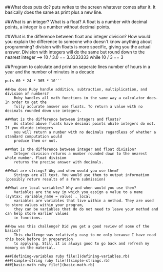 ##What does puts do?
    puts writes to the screen whatever comes after it. It basically does the same as print plus a new line.

##What is an integer? What is a float?
    A float is a number with decimal points, a integer is a number without decimal points. 
    
##What is the difference between float and integer division? How would you explain the difference to someone who doesn't know anything about programming?
    division with floats is more specific, giving you the actual answer. Division with integers will do the same 
    but round down to the nearest integer --> 10 / 3.0 == 3.3333333 while 10 / 3 == 3

##Program to calculate and print on seperate lines number of hours in a year and the number of minutes in a decade
```puts 24 * 365
puts 60 * 24 * 365 * 10```

##How does Ruby handle addition, subtraction, multiplication, and division of numbers?
    Ruby handles all math functions in the same way a calculator does. In order to get the 
    fully accurate answer use floats. To return a value with no decimals rounded down use integers.

##What is the difference between integers and floats?
    As stated above floats have decimal points while integers do not. If you divide integers 
    you will return a number with no decimals regardless of whether a standard computation would 
    produce them or not. 

##What is the difference between integer and float division?
    Integer division returns a number rounded down to the nearest whole number. Float division 
    returns the precise answer with decimals.

##What are strings? Why and when would you use them?
    Strings are all text. You would use them to output information (possibly return results of a form submission)

##What are local variables? Why and when would you use them?
    Variables are the way in which you assign a value to a name (syntax: variable_name = value) . local
    variables are variables that live within a method. They are used to store values within your program,
    they can be variables that do do not need to leave your method and can help store earlier values 
    in functions. 

##How was this challenge? Did you get a good review of some of the basics?
    This challenge was relatively easy to me only because I have read this book before in preparation 
    to applying. Still it is always good to go back and refresh my memory on the material.
    
###[defining-variables ruby file!](defining-variables.rb)
###[simple-string ruby file!](simple-strings.rb)
###[basic-math ruby file!](basic-math.rb)
